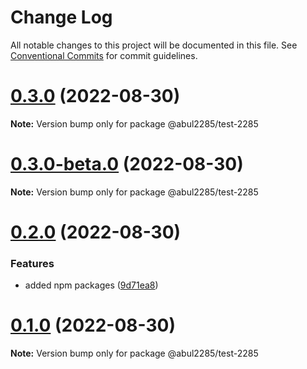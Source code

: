 # Change Log

All notable changes to this project will be documented in this file.
See [Conventional Commits](https://conventionalcommits.org) for commit guidelines.

# [0.3.0](https://github.com/abul2285/hello-lerna/compare/v0.3.0-beta.0...v0.3.0) (2022-08-30)

**Note:** Version bump only for package @abul2285/test-2285





# [0.3.0-beta.0](https://github.com/abul2285/hello-lerna/compare/v0.2.0...v0.3.0-beta.0) (2022-08-30)

**Note:** Version bump only for package @abul2285/test-2285





# [0.2.0](https://github.com/abul2285/hello-lerna/compare/v0.1.0...v0.2.0) (2022-08-30)


### Features

* added npm packages ([9d71ea8](https://github.com/abul2285/hello-lerna/commit/9d71ea89d1df1c92f8b64dd8a824b13280733a37))





# [0.1.0](https://github.com/abul2285/hello-lerna/compare/v0.0.7...v0.1.0) (2022-08-30)

**Note:** Version bump only for package @abul2285/test-2285
